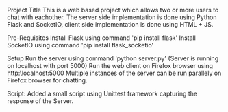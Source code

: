 Project Title
This is a web based project which allows two or more users to chat with eachother. The server side implementation is done using Python Flask and SocketIO, client side implementation is done using HTML + JS.

Pre-Requisites
Install Flask using command 'pip install flask'
Install SocketIO using command 'pip install flask_socketio'

Setup
Run the server using command 'python <path>server.py' (Server is running on localhost with port 5000)
Run the web client on Firefox browser using http:\\localhost:5000
Multiple instances of the server can be run parallely on Firefox browser for chatting.
  
Script:
Added a small script using Unittest framework capturing the response of the Server.
